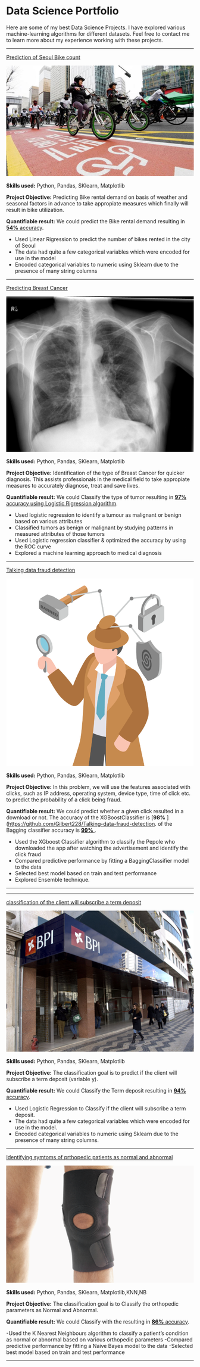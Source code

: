 # Data Science Portfolio

Here are some of my best Data Science Projects. I have explored various machine-learning algorithms for different datasets. Feel free to contact me to learn more about my experience working with these projects.

---

[Prediction of Seoul Bike count](https://github.com/Gilbert228/Prediction-of-Seoul-Bike-count-)

<img src="images/seoul-bikes.jpeg?raw=true"/>

**Skills used:** Python, Pandas, SKlearn, Matplotlib

**Project Objective:** Predicting Bike rental demand on basis of weather and seasonal factors in advance to take appropiate measures which finally will result in bike utilization.

**Quantifiable result:** We could predict the Bike rental demand resulting in [**54%** accuracy](https://github.com/Gilbert228/Prediction-of-Seoul-Bike-count-).

- Used Linear Rigression to predict the number of bikes rented in the city of Seoul
- The data had quite a few categorical variables which were encoded for use in the model
- Encoded categorical variables to numeric using Sklearn due to the presence of many string columns

---

[Predicting Breast Cancer](https://github.com/Gilbert228/Predicting-Breast-Cancer)

<img src="images/breast-cancer.jpeg?raw=true"/>

**Skills used:** Python, Pandas, SKlearn, Matplotlib

**Project Objective:** Identification of the type of Breast Cancer for quicker diagnosis. This assists professionals in the medical field to take appropiate measures to accurately diagnose, treat and save lives.

**Quantifiable result:** We could Classify the type of tumor resulting in [**97%** accuracy using Logistic Rigression algorithm](https://github.com/Gilbert228/Predicting-Breast-Cancer).

- Used logistic regression to identify a tumour as malignant or benign based on various attributes
- Classified tumors as benign or malignant by studying patterns in measured attributes of those tumors
- Used Logistic regression classifier & optimized the accuracy by using the ROC curve
- Explored a machine learning approach to medical diagnosis

---

[Talking data fraud detection](https://github.com/Gilbert228/Talking-data-fraud-detection)

<img src="images/FD.png?raw=true"/>

**Skills used:** Python, Pandas, SKlearn, Matplotlib

**Project Objective:** In this problem, we will use the features associated with clicks, such as IP address, operating system, device type, time of click etc. to predict the probability of a click being fraud.

**Quantifiable result:** We could predict whether a given click resulted in a download or not. The accuracy of the XGBoostClassifier is [**98%** ](https://github.com/Gilbert228/Talking-data-fraud-detection. of the Bagging classifier accuracy is [**99%** ](https://github.com/Gilbert228/Talking-data-fraud-detection).

- Used the XGboost Classifier algorithm to classify the Pepole who downloaded the app after watching the advertisement and identify the click fraud
- Compared predictive performance by fitting a BaggingClassifier model to the data
- Selected best model based on train and test performance
- Explored Ensemble technique.

---

<!-- [Identifying given picture is a Cat or a Dog](<https://github.com/suvo-gh/Cat_or_Dog_prediction/blob/main/CNN_Project%20(Image_Classification).ipynb>)

<img src="images/Dog-and-Cat.jpeg?raw=true"/>

**Skills used:** Python, Keras, Tensorflow

**Project Objective:** Prediction of whether a given image is a Cat or a Dog using Convolutional Neural Networks which may be further implemented as a feature in a bigger project.

**Quantifiable result:** We could train the Convolutional Neural Network to attain a accuracy of [**80%** using **23** epochs](<https://github.com/suvo-gh/Cat_or_Dog_prediction/blob/main/CNN_Project%20(Image_Classification).ipynb>).

- Added multiple convolution and pooling layers
- Training model on basis of given data
- Fitting the CNN to see if the provided image is dog or cat
- Data Source: https://drive.google.com/drive/folders/15SG-chdqEwcrNAY39RTZJjvl-UwiZo_e?usp=sharing -->


---

[classification of the client will subscribe a term deposit](https://github.com/Gilbert228/Logistic_Regression)

<img src="images/Logistic_regr.jpg?raw=true"/>

**Skills used:** Python, Pandas, SKlearn, Matplotlib

**Project Objective:** The classification goal is to predict if the client will subscribe a term deposit (variable y). 

**Quantifiable result:** We could Classify the Term deposit resulting in [**94%** accuracy](https://github.com/Gilbert228/Logistic_Regression).

- Used Logistic Regression to Classify if the client will subscribe a term deposit.
- The data had quite a few categorical variables which were encoded for use in the model.
- Encoded categorical variables to numeric using Sklearn due to the presence of many string columns.

---

[Identifying symtoms of prthopedic patients as normal and abnormal](https://github.com/Gilbert228/Orthopedic-Patient-Prediction)

<img src="images/knee-brace-ortho.png"/>

**Skills used:** Python, Pandas, SKlearn, Matplotlib,KNN,NB

**Project Objective:** The classification goal is to Classify the orthopedic parameters as Normal and Abnormal. 

**Quantifiable result:** We could Classify with the resulting in [**86%** accuracy](https://github.com/Gilbert228/Orthopedic-Patient-Prediction).

-Used the K Nearest Neighbours algorithm to classify a patient’s condition as normal or abnormal based on various orthopedic parameters
-Compared predictive performance by fitting a Naive Bayes model to the data
-Selected best model based on train and test performance


---
